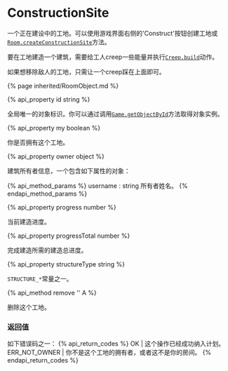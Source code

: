 # ConstructionSite

一个正在建设中的工地。可以使用游戏界面右侧的'Construct'按钮创建工地或[`Room.createConstructionSite`](#Room.createConstructionSite)方法。

要在工地建造一个建筑，需要给工人creep一些能量并执行[`Creep.build`](#Creep.build)动作。

如果想移除敌人的工地，只需让一个creep踩在上面即可。

{% page inherited/RoomObject.md %} 

{% api_property id string %}
 


全局唯一的对象标识。你可以通过调用<a href="#Game.getObjectById"><code>Game.getObjectById</code></a>方法取得对象实例。



{% api_property my boolean %}



你是否拥有这个工地。



{% api_property owner object %}



建筑所有者信息，一个包含如下属性的对象：

{% api_method_params %}
username : string
所有者姓名。
{% endapi_method_params %}


{% api_property progress number %}



当前建造进度。



{% api_property progressTotal number %}



完成建造所需的建造总进度。



{% api_property structureType string %}



<code>STRUCTURE_*</code>常量之一。



{% api_method remove '' A %}



删除这个工地。



### 返回值

如下错误码之一：
{% api_return_codes %}
OK | 这个操作已经成功纳入计划。
ERR_NOT_OWNER | 你不是这个工地的拥有者，或者这不是你的房间。
{% endapi_return_codes %}


